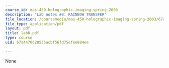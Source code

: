 ```yaml
---
course_id: mas-450-holographic-imaging-spring-2003
description: 'Lab notes #8: RAINBOW TRANSFER'
file_location: /coursemedia/mas-450-holographic-imaging-spring-2003/67a4470628535acbf56fd75efee884ee_lab8.pdf
file_type: application/pdf
layout: pdf
title: lab8.pdf
type: course
uid: 67a4470628535acbf56fd75efee884ee

---
```

None